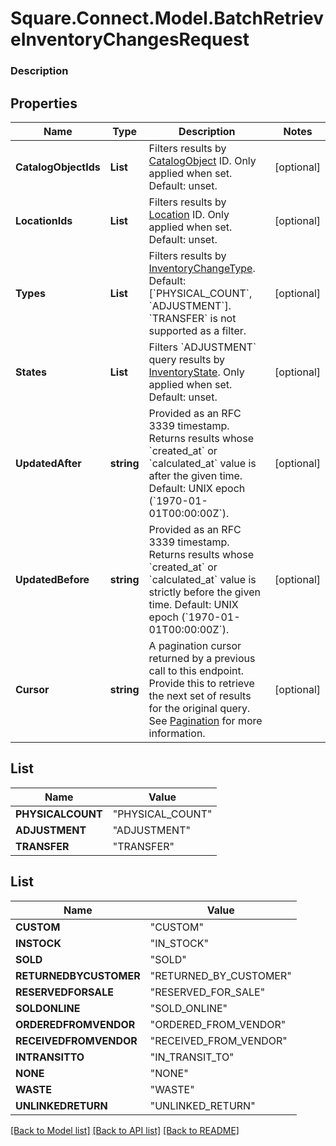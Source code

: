 # Square.Connect.Model.BatchRetrieveInventoryChangesRequest

### Description



## Properties

Name | Type | Description | Notes
------------ | ------------- | ------------- | -------------
**CatalogObjectIds** | **List<string>** | Filters results by [CatalogObject](#type-catalogobject) ID. Only applied when set. Default: unset. | [optional] 
**LocationIds** | **List<string>** | Filters results by [Location](#type-location) ID. Only applied when set. Default: unset. | [optional] 
**Types** | **List<TypesEnum>** | Filters results by [InventoryChangeType](#type-inventorychangetype). Default: [&#x60;PHYSICAL_COUNT&#x60;, &#x60;ADJUSTMENT&#x60;]. &#x60;TRANSFER&#x60; is not supported as a filter. | [optional] 
**States** | **List<StatesEnum>** | Filters &#x60;ADJUSTMENT&#x60; query results by [InventoryState](#type-inventorystate). Only applied when set. Default: unset. | [optional] 
**UpdatedAfter** | **string** | Provided as an RFC 3339 timestamp. Returns results whose &#x60;created_at&#x60; or &#x60;calculated_at&#x60; value is after the given time. Default: UNIX epoch (&#x60;1970-01-01T00:00:00Z&#x60;). | [optional] 
**UpdatedBefore** | **string** | Provided as an RFC 3339 timestamp. Returns results whose &#x60;created_at&#x60; or &#x60;calculated_at&#x60; value is strictly before the given time. Default: UNIX epoch (&#x60;1970-01-01T00:00:00Z&#x60;). | [optional] 
**Cursor** | **string** | A pagination cursor returned by a previous call to this endpoint. Provide this to retrieve the next set of results for the original query.  See [Pagination](/basics/api101/pagination) for more information. | [optional] 


## List<TypesEnum>

Name | Value
------------ | -------------
**PHYSICALCOUNT** | "PHYSICAL_COUNT"
**ADJUSTMENT** | "ADJUSTMENT"
**TRANSFER** | "TRANSFER"


## List<StatesEnum>

Name | Value
------------ | -------------
**CUSTOM** | "CUSTOM"
**INSTOCK** | "IN_STOCK"
**SOLD** | "SOLD"
**RETURNEDBYCUSTOMER** | "RETURNED_BY_CUSTOMER"
**RESERVEDFORSALE** | "RESERVED_FOR_SALE"
**SOLDONLINE** | "SOLD_ONLINE"
**ORDEREDFROMVENDOR** | "ORDERED_FROM_VENDOR"
**RECEIVEDFROMVENDOR** | "RECEIVED_FROM_VENDOR"
**INTRANSITTO** | "IN_TRANSIT_TO"
**NONE** | "NONE"
**WASTE** | "WASTE"
**UNLINKEDRETURN** | "UNLINKED_RETURN"



[[Back to Model list]](../README.md#documentation-for-models) [[Back to API list]](../README.md#documentation-for-api-endpoints) [[Back to README]](../README.md)

